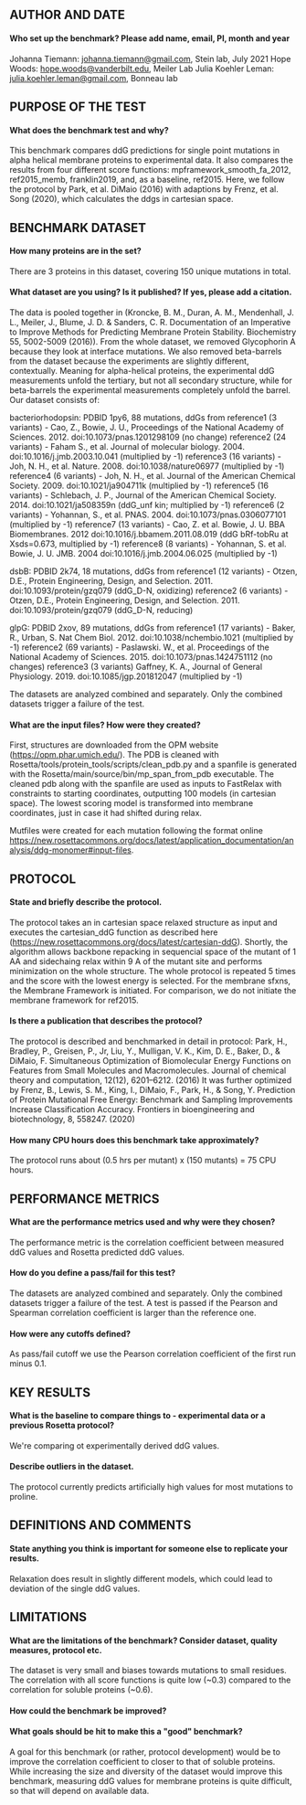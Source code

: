 ## AUTHOR AND DATE
#### Who set up the benchmark? Please add name, email, PI, month and year
Johanna Tiemann: johanna.tiemann@gmail.com, Stein lab, July 2021
Hope Woods: hope.woods@vanderbilt.edu, Meiler Lab
Julia Koehler Leman: julia.koehler.leman@gmail.com, Bonneau lab
 
## PURPOSE OF THE TEST
#### What does the benchmark test and why?
This benchmark compares ddG predictions for single point mutations in alpha helical membrane proteins to experimental data. It also compares the results from four different score functions: mpframework_smooth_fa_2012, ref2015_memb, franklin2019, and, as a baseline, ref2015. Here, we follow the protocol by Park, et al. DiMaio (2016) with adaptions by Frenz, et al. Song (2020), which calculates the ddgs in cartesian space.

## BENCHMARK DATASET
#### How many proteins are in the set?
There are 3 proteins in this dataset, covering 150 unique mutations in total. 

#### What dataset are you using? Is it published? If yes, please add a citation.
The data is pooled together in (Kroncke, B. M., Duran, A. M., Mendenhall, J. L., Meiler, J., Blume, J. D. & Sanders, C. R. Documentation of an Imperative to Improve Methods for Predicting Membrane Protein Stability. Biochemistry 55, 5002-5009 (2016)). From the whole dataset, 
we removed Glycophorin A because they look at interface mutations. We also removed beta-barrels from the dataset because the experiments are slightly different, contextually. Meaning for alpha-helical proteins, the experimental ddG measurements unfold the tertiary, but not all secondary structure, while for beta-barrels the experimental measurements completely unfold the barrel. Our dataset consists of:

bacteriorhodopsin: PDBID 1py6, 88 mutations, ddGs from
	reference1 (3 variants) - Cao, Z., Bowie, J. U., Proceedings of the National Academy of Sciences. 2012. doi:10.1073/pnas.1201298109 (no change)
	reference2 (24 variants) - Faham S., et al. Journal of molecular biology. 2004. doi:10.1016/j.jmb.2003.10.041 (multiplied by -1)
	reference3 (16 variants) - Joh, N. H., et al. Nature. 2008. doi:10.1038/nature06977 (multiplied by -1)
	reference4 (6 variants) - Joh, N. H., et al. Journal of the American Chemical Society. 2009. doi:10.1021/ja904711k (multiplied by -1)
	reference5 (16 variants) - Schlebach, J. P., Journal of the American Chemical Society. 2014. doi:10.1021/ja508359n (ddG_unf kin; multiplied by -1)
	reference6 (2 variants) - Yohannan, S., et al. PNAS. 2004. doi:10.1073/pnas.0306077101 (multiplied by -1)
	reference7 (13 variants) - Cao, Z. et al. Bowie, J. U. BBA Biomembranes. 2012 doi:10.1016/j.bbamem.2011.08.019 (ddG bRf-tobRu at Xsds=0.673, multiplied by -1)
	reference8 (8 variants) - Yohannan, S. et al. Bowie, J. U. JMB. 2004 doi:10.1016/j.jmb.2004.06.025 (multiplied by -1)

dsbB: PDBID 2k74, 18 mutations, ddGs from
	reference1 (12 variants) - Otzen, D.E., Protein Engineering, Design, and Selection. 2011. doi:10.1093/protein/gzq079 (ddG_D-N, oxidizing)
	reference2 (6 variants) - Otzen, D.E., Protein Engineering, Design, and Selection. 2011. doi:10.1093/protein/gzq079 (ddG_D-N, reducing)

glpG: PDBID 2xov, 89 mutations, ddGs from
	reference1 (17 variants) - Baker, R., Urban, S. Nat Chem Biol. 2012. doi:10.1038/nchembio.1021 (multiplied by -1)
	reference2 (69 variants) - Paslawski. W., et al. Proceedings of the National Academy of Sciences. 2015. doi:10.1073/pnas.1424751112 (no changes)
	reference3 (3 variants) Gaffney, K. A., Journal of General Physiology. 2019. doi:10.1085/jgp.201812047 (multiplied by -1)

The datasets are analyzed combined and separately. Only the combined datasets trigger a failure of the test.

#### What are the input files? How were they created?
First, structures are downloaded from the OPM website (https://opm.phar.umich.edu/). The PDB is cleaned with Rosetta/tools/protein_tools/scripts/clean_pdb.py and a spanfile is generated with the Rosetta/main/source/bin/mp_span_from_pdb executable. The cleaned pdb along with the spanfile are used as inputs to FastRelax with constraints to starting coordinates, outputting 100 models (in cartesian space). The lowest scoring model is transformed into membrane coordinates, just in case it had shifted during relax.

Mutfiles were created for each mutation following the format online https://new.rosettacommons.org/docs/latest/application_documentation/analysis/ddg-monomer#input-files.

## PROTOCOL
#### State and briefly describe the protocol.
The protocol takes an in cartesian space relaxed structure as input and executes the cartesian_ddG function as described here (https://new.rosettacommons.org/docs/latest/cartesian-ddG). Shortly, the algorithm allows backbone repacking in sequencial space of the mutant of 1 AA and sidechaing relax within 9 A of the mutant site and performs minimization on the whole structure. 
The whole protocol is repeated 5 times and the score with the lowest energy is selected.
For the membrane sfxns, the Membrane Framework is initiated. For comparison, we do not initiate the membrane framework for ref2015.

#### Is there a publication that describes the protocol?
The protocol is described and benchmarked in detail in protocol:
Park, H., Bradley, P., Greisen, P., Jr, Liu, Y., Mulligan, V. K., Kim, D. E., Baker, D., & DiMaio, F. Simultaneous Optimization of Biomolecular Energy Functions on Features from Small Molecules and Macromolecules. Journal of chemical theory and computation, 12(12), 6201–6212. (2016)
It was further optimized by
Frenz, B., Lewis, S. M., King, I., DiMaio, F., Park, H., & Song, Y. Prediction of Protein Mutational Free Energy: Benchmark and Sampling Improvements Increase Classification Accuracy. Frontiers in bioengineering and biotechnology, 8, 558247. (2020)
#### How many CPU hours does this benchmark take approximately?
The protocol runs about (0.5 hrs per mutant) x (150 mutants) = 75 CPU hours.

## PERFORMANCE METRICS
#### What are the performance metrics used and why were they chosen?
The performance metric is the correlation coefficient between measured ddG values and Rosetta predicted ddG values. 

#### How do you define a pass/fail for this test?
The datasets are analyzed combined and separately. Only the combined datasets trigger a failure of the test. A test is passed if the Pearson and Spearman correlation coefficient is larger than the reference one.

#### How were any cutoffs defined?
As pass/fail cutoff we use the Pearson correlation coefficient of the first run minus 0.1.

## KEY RESULTS
#### What is the baseline to compare things to - experimental data or a previous Rosetta protocol?
We're comparing ot experimentally derived ddG values. 

#### Describe outliers in the dataset.
The protocol currently predicts artificially high values for most mutations to proline.

## DEFINITIONS AND COMMENTS
#### State anything you think is important for someone else to replicate your results.
Relaxation does result in slightly different models, which could lead to deviation of the single ddG values.

## LIMITATIONS
#### What are the limitations of the benchmark? Consider dataset, quality measures, protocol etc.
The dataset is very small and biases towards mutations to small residues. The correlation with all score functions is quite low (~0.3) compared to the correlation for soluble proteins (~0.6).

#### How could the benchmark be improved?
#### What goals should be hit to make this a "good" benchmark?
A goal for this benchmark (or rather, protocol development) would be to improve the correlation coefficient to closer to that of soluble proteins. While increasing the size and diversity of the dataset would improve this benchmark, measuring ddG values for membrane proteins is quite difficult, so that will depend on available data.
